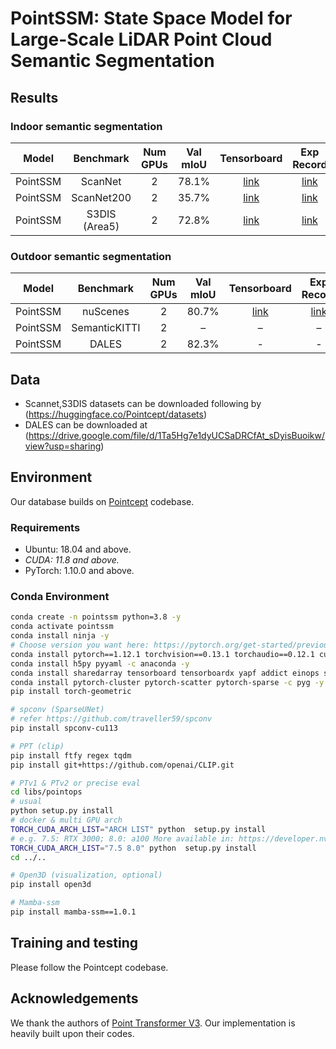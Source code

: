 # PointSSM: State Space Model for Large-Scale LiDAR Point Cloud Semantic Segmentation

## Results
### Indoor semantic segmentation

|  Model   |   Benchmark   | Num GPUs | Val mIoU |                                       Tensorboard                                       |              Exp Record              |
|:--------:| :-----------: |:--------:|:--------:|:---------------------------------------------------------------------------------------:|:------------------------------------:|
| PointSSM |    ScanNet    |    2     |  78.1%   | [link](exp/scannet/semseg-default/events.out.tfevents.1728354922.cv-Z690-GAMING-X-DDR4) |  [link](exp/scannet/semseg-default)  |
|   PointSSM   |   ScanNet200  |    2     |  35.7%   |         [link](exp/scannet200/semseg-default/events.out.tfevents.1730197260.cv-Z690-GAMING-X-DDR4)         | [link](exp/scanne200/semseg-default) |
|   PointSSM   | S3DIS (Area5) |    2     |  72.8%   |         [link](exp/s3dis/semseg-default/events.out.tfevents.1728446362.cv-Z690-GAMING-X-DDR4)         |   [link](exp/s3dis/semseg-default)   |

### Outdoor semantic segmentation  
|    Model   |   Benchmark   | Num GPUs | Val mIoU |                                       Tensorboard                                        |             Exp Record              |
| :--------: |:-------------:|:--------:|:--------:|:----------------------------------------------------------------------------------------:|:-----------------------------------:|
|    PointSSM    |   nuScenes    |    2     |  80.7%   | [link](exp/nuscenes/semseg-default/events.out.tfevents.1728970636.cv-Z690-GAMING-X-DDR4) | [link](exp/nuscenes/semseg-default) |
|    PointSSM    | SemanticKITTI |    2     |    –     |                                            –                                             |                  –                  |
|    PointSSM    |     DALES     |    2     |  82.3%   |                                            -                                             |                  -                  |

## Data
* Scannet,S3DIS datasets can be downloaded following by (https://huggingface.co/Pointcept/datasets)
* DALES can be downloaded at (https://drive.google.com/file/d/1Ta5Hg7e1dyUCSaDRCfAt_sDyisBuoikw/view?usp=sharing)


## Environment
Our database builds on [Pointcept](https://github.com/Pointcept/Pointcept>) codebase.
### Requirements
- Ubuntu: 18.04 and above.
- *CUDA: 11.8 and above.*
- PyTorch: 1.10.0 and above.
### Conda Environment

```bash
conda create -n pointssm python=3.8 -y
conda activate pointssm
conda install ninja -y
# Choose version you want here: https://pytorch.org/get-started/previous-versions/
conda install pytorch==1.12.1 torchvision==0.13.1 torchaudio==0.12.1 cudatoolkit=11.3 -c pytorch -y
conda install h5py pyyaml -c anaconda -y
conda install sharedarray tensorboard tensorboardx yapf addict einops scipy plyfile termcolor timm -c conda-forge -y
conda install pytorch-cluster pytorch-scatter pytorch-sparse -c pyg -y
pip install torch-geometric

# spconv (SparseUNet)
# refer https://github.com/traveller59/spconv
pip install spconv-cu113

# PPT (clip)
pip install ftfy regex tqdm
pip install git+https://github.com/openai/CLIP.git

# PTv1 & PTv2 or precise eval
cd libs/pointops
# usual
python setup.py install
# docker & multi GPU arch
TORCH_CUDA_ARCH_LIST="ARCH LIST" python  setup.py install
# e.g. 7.5: RTX 3000; 8.0: a100 More available in: https://developer.nvidia.com/cuda-gpus
TORCH_CUDA_ARCH_LIST="7.5 8.0" python  setup.py install
cd ../..

# Open3D (visualization, optional)
pip install open3d

# Mamba-ssm
pip install mamba-ssm==1.0.1
```

## Training and testing
Please follow the Pointcept codebase.

## Acknowledgements
We thank the authors of [Point Transformer V3](https://github.com/Pointcept/Pointcept>). Our implementation is heavily built upon their codes.
